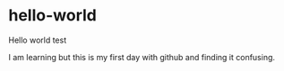 # hello-world
Hello world test

I am learning but this is my first day with github and finding it confusing.
